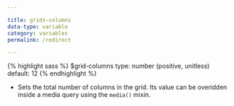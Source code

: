 ```yaml
---

title: grids-columns
data-type: variable
category: variables
permalink: /redirect

---
```


{% highlight sass %}
$grid-columns
  type: number (positive, unitless)
  default: 12
{% endhighlight %}
- Sets the total number of columns in the grid. Its value can be overidden inside a media query using the `media()` mixin.
